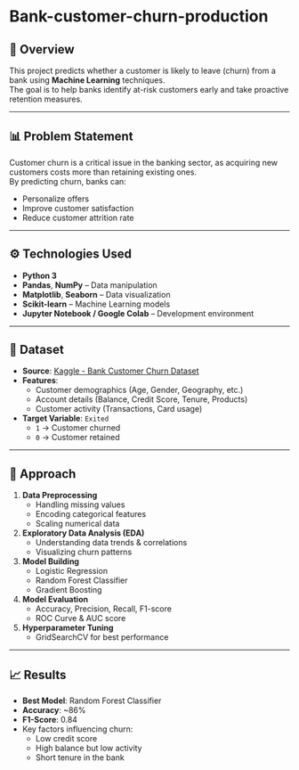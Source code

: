 # Bank-customer-churn-production


## 📌 Overview
This project predicts whether a customer is likely to leave (churn) from a bank using **Machine Learning** techniques.  
The goal is to help banks identify at-risk customers early and take proactive retention measures.

---

## 📊 Problem Statement
Customer churn is a critical issue in the banking sector, as acquiring new customers costs more than retaining existing ones.  
By predicting churn, banks can:
- Personalize offers
- Improve customer satisfaction
- Reduce customer attrition rate

---

## ⚙️ Technologies Used
- **Python 3**
- **Pandas**, **NumPy** – Data manipulation
- **Matplotlib**, **Seaborn** – Data visualization
- **Scikit-learn** – Machine Learning models
- **Jupyter Notebook / Google Colab** – Development environment

---

## 📂 Dataset
- **Source**: [Kaggle - Bank Customer Churn Dataset](https://www.kaggle.com/)
- **Features**:
  - Customer demographics (Age, Gender, Geography, etc.)
  - Account details (Balance, Credit Score, Tenure, Products)
  - Customer activity (Transactions, Card usage)
- **Target Variable**: `Exited`  
  - `1` → Customer churned  
  - `0` → Customer retained

---

## 🧠 Approach
1. **Data Preprocessing**
   - Handling missing values
   - Encoding categorical features
   - Scaling numerical data
2. **Exploratory Data Analysis (EDA)**
   - Understanding data trends & correlations
   - Visualizing churn patterns
3. **Model Building**
   - Logistic Regression
   - Random Forest Classifier
   - Gradient Boosting
4. **Model Evaluation**
   - Accuracy, Precision, Recall, F1-score
   - ROC Curve & AUC score
5. **Hyperparameter Tuning**
   - GridSearchCV for best performance

---

## 📈 Results
- **Best Model**: Random Forest Classifier
- **Accuracy**: ~86%
- **F1-Score**: 0.84
- Key factors influencing churn:
  - Low credit score
  - High balance but low activity
  - Short tenure in the bank


